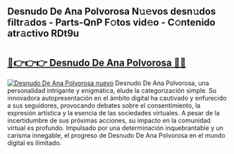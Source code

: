 ## Desnudo De Ana Polvorosa N𝚞𝚎vos desn𝚞dos filtr𝚊dos - Parts-QnP F𝚘tos vid𝚎o - C𝚘ntenido atr𝚊ctivo RDt9u

# <h2><a href="http://mb3liiu.tromn.icu/?c=Desnudo+De+Ana+Polvorosa">🔗👉👉👉 Desnudo De Ana Polvorosa 🔗🔗</a></h2>

[![Desnudo De Ana Polvorosa nuevo](https://i.imgur.com/pEAQMta.gif)](http://mb3liiu.tromn.icu/?c=Desnudo+De+Ana+Polvorosa)
Desnudo De Ana Polvorosa, una personalidad intrigante y enigmática, elude la categorización simple. Su innovadora autopresentación en el ámbito digital ha cautivado y enfurecido a sus seguidores, provocando debates sobre el consentimiento, la expresión artística y la esencia de las sociedades virtuales. A pesar de la incertidumbre de sus próximas acciones, su impacto en la comunidad virtual es profundo. Impulsado por una determinación inquebrantable y un carisma innegable, el progreso de Desnudo De Ana Polvorosa en el mundo digital es ilimitado.

